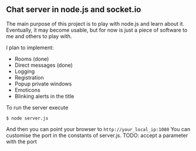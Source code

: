 ## Chat server in node.js and socket.io

The main purpose of this project is to play with node.js and learn about it. Eventually, it may become usable, but for now is just a piece of software to me and others to play with.

I plan to implement:

- Rooms (done)
- Direct messages (done)
- Logging
- Registration
- Popup private windows
- Emoticons
- Blinking alerts in the title

To run the server execute 

`$ node server.js`

And then you can point your browser to `http://your_local_ip:1080`
You can customise the port in the constants of server.js. TODO: accept a parameter with the port
